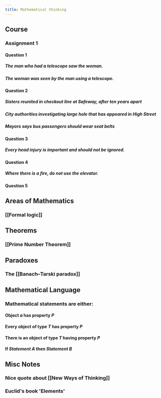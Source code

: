 ```yaml
---
title: Mathematical thinking
---
```


## Course
### Assignment 1
#### Question 1
##### The man who had a telescope saw the woman.
##### The woman was seen by the man using a telescope.
#### Question 2
##### Sisters reunited in checkout line at Safeway, after ten years apart
##### City authorities investigating large hole that has appeared in High Street
##### Mayors says bus passengers should wear seat belts
#### Question 3
##### Every head injury is important and should not be ignored.
#### Question 4
##### Where there is a fire, do not use the elevator.
#### Question 5
#####
## Areas of Mathematics
### [[Formal logic]]
## Theorems
### [[Prime Number Theorem]]
## Paradoxes
### The [[Banach–Tarski paradox]]
## Mathematical Language
### Mathematical statements are either:
#### Object _a_ has property _P_
#### Every object of type _T_ has property _P_
#### There is an object of type _T_ having property _P_
#### If _Statement A_ then _Statement B_
## Misc Notes
### Nice quote about [[New Ways of Thinking]]
### Euclid's book 'Elements'
